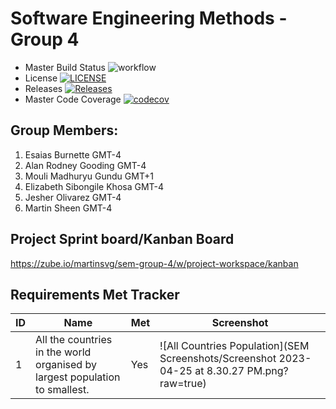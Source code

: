 # Software Engineering Methods - Group 4

- Master Build Status ![workflow](https://github.com/MartinSVG/SEM-Group-4/actions/workflows/main.yml/badge.svg)
- License [![LICENSE](https://img.shields.io/github/license/MartinSVG/SEM-Group-4.svg?style=flat-square)](https://github.com/MartinSVG/SEM-Group-4/blob/master/LICENSE)
- Releases [![Releases](https://img.shields.io/github/release/MartinSVG/SEM-Group-4/all.svg?style=flat-square)](https://github.comMartinSVG/SEM-Group-4/releases)
- Master Code Coverage [![codecov](https://codecov.io/gh/MartinSVG/SEM-Group-4/branch/master/graph/badge.svg?token=XH7XNEQ3RJ)](https://codecov.io/gh/MartinSVG/SEM-Group-4)


## Group Members:
1. Esaias Burnette              GMT-4
2. Alan Rodney Gooding          GMT-4
3. Mouli Madhuryu Gundu         GMT+1
4. Elizabeth Sibongile Khosa    GMT-4
5. Jesher Olivarez              GMT-4
6. Martin Sheen                 GMT-4

## Project Sprint board/Kanban Board 
https://zube.io/martinsvg/sem-group-4/w/project-workspace/kanban

## Requirements Met Tracker

| ID    | Name | Met  | Screenshot |
|-------|------|------|------------|
| 1     | All the countries in the world organised by largest population to smallest. | Yes | ![All Countries Population](SEM Screenshots/Screenshot 2023-04-25 at 8.30.27 PM.png?raw=true)


